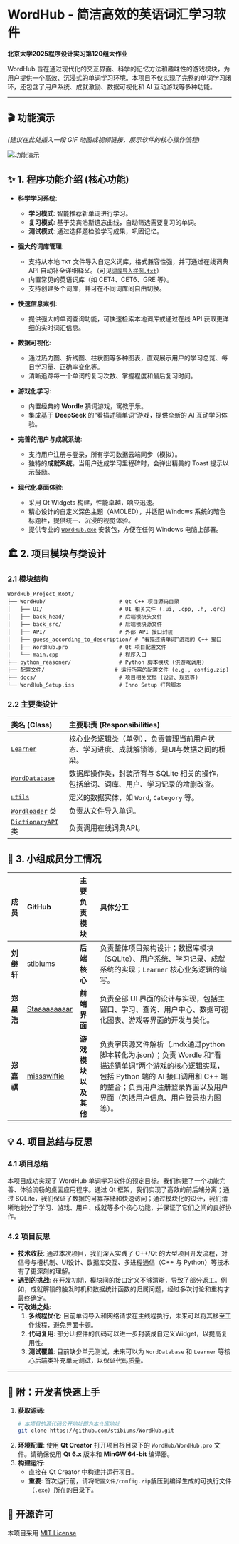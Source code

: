 # WordHub - 简洁高效的英语词汇学习软件

**北京大学2025程序设计实习第120组大作业**

WordHub 旨在通过现代化的交互界面、科学的记忆方法和趣味性的游戏模块，为用户提供一个高效、沉浸式的单词学习环境。本项目不仅实现了完整的单词学习闭环，还包含了用户系统、成就激励、数据可视化和 AI 互动游戏等多种功能。

---

## 🎬 功能演示

*(建议在此处插入一段 GIF 动图或视频链接，展示软件的核心操作流程)*

![功能演示](https://example.com/demo.gif)

## ✨ 1. 程序功能介绍 (核心功能)

*   **科学学习系统**:
    *   **学习模式**: 智能推荐新单词进行学习。
    *   **复习模式**: 基于艾宾浩斯遗忘曲线，自动筛选需要复习的单词。
    *   **测试模式**: 通过选择题检验学习成果，巩固记忆。

*   **强大的词库管理**:
    *   支持从本地 `TXT` 文件导入自定义词库，格式兼容性强，并可通过在线词典 API 自动补全详细释义。（可见[`词库导入样例.txt`](杂项/词库导入样例.txt)）
    *   内置常见的英语词库（如 CET4、CET6、GRE 等）。
    *   支持创建多个词库，并可在不同词库间自由切换。

*   **快速信息索引**:
    *   提供强大的单词查询功能，可快速检索本地词库或通过在线 API 获取更详细的实时词汇信息。

*   **数据可视化**:
    *   通过热力图、折线图、柱状图等多种图表，直观展示用户的学习总览、每日学习量、正确率变化等。
    *   清晰追踪每一个单词的复习次数、掌握程度和最后复习时间。

*   **游戏化学习**:
    *   内置经典的 **Wordle** 猜词游戏，寓教于乐。
    *   集成基于 **DeepSeek** 的“看描述猜单词”游戏，提供全新的 AI 互动学习体验。

*   **完善的用户与成就系统**:
    *   支持用户注册与登录，所有学习数据云端同步（模拟）。
    *   独特的**成就系统**，当用户达成学习里程碑时，会弹出精美的 Toast 提示以示鼓励。

*   **现代化桌面体验**:
    *   采用 Qt Widgets 构建，性能卓越，响应迅速。
    *   精心设计的自定义深色主题（AMOLED），并适配 Windows 系统的暗色标题栏，提供统一、沉浸的视觉体验。
    *   提供专业的 [`WordHub.exe`](https://github.com/stibiums/WordHub/releases) 安装包，方便在任何 Windows 电脑上部署。

## 🏛️ 2. 项目模块与类设计

### 2.1 模块结构

```
WordHub_Project_Root/
├── WordHub/                       # Qt C++ 项目源码目录
│   ├── UI/                        # UI 相关文件 (.ui, .cpp, .h, .qrc)
│   ├── back_head/                 # 后端模块头文件
│   ├── back_src/                  # 后端模块源文件
│   ├── API/                       # 外部 API 接口封装
│   ├── guess_according_to_description/ # “看描述猜单词”游戏的 C++ 接口
│   ├── WordHub.pro                # Qt 项目配置文件
│   └── main.cpp                   # 程序入口
├── python_reasoner/               # Python 脚本模块 (供游戏调用)
├── 配置文件/                      # 运行所需的配置文件 (e.g., config.zip)
├── docs/                          # 项目相关文档 (设计、规范等)
└── WordHub_Setup.iss              # Inno Setup 打包脚本
```

### 2.2 主要类设计

| 类名 (Class) | 主要职责 (Responsibilities) |
| :--- | :--- |
| [`Learner`](docs/learner说明.md) | 核心业务逻辑类（单例），负责管理当前用户状态、学习进度、成就解锁等，是UI与数据之间的桥梁。 |
| [`WordDatabase`](docs/WordDatabase说明.md) | 数据库操作类，封装所有与 SQLite 相关的操作，包括单词、词库、用户、学习记录的增删改查。 |
| [`utils`](docs/utils说明.md) |定义的数据实体，如 `Word`, `Category` 等。 |
| [`Wordloader`](docs/Wordloader说明.md) 类 | 负责从文件导入单词。|
| [`DictionaryAPI`](docs/DictionaryAPI说明.md) 类| 负责调用在线词典API。|

## 👥 3. 小组成员分工情况

| 成员 | GitHub | 主要负责模块 | 具体分工 |
| :--- | :--- | :--- | :--- |
| **刘继轩** | [stibiums](https://github.com/stibiums) | **后端核心** | 负责整体项目架构设计；数据库模块（SQLite）、用户系统、学习记录、成就系统的实现；`Learner` 核心业务逻辑的编写。 |
| **郑星浩** | [Staaaaaaaaar](https://github.com/Staaaaaaaaar) | **前端界面** | 负责全部 UI 界面的设计与实现，包括主窗口、学习、查询、用户中心、数据可视化图表、游戏等界面的开发与美化。 |
| **郑嘉祺** | [missswiftie](https://github.com/missswiftie) | **游戏模块以及其他** | 负责字典源文件解析（.mdx通过python脚本转化为.json）；负责 Wordle 和“看描述猜单词”两个游戏的核心逻辑实现，包括 Python 端的 AI 接口调用和 C++ 端的整合；负责用户注册登录界面以及用户界面（包括用户信息、用户登录热力图等）。 |

## 💡 4. 项目总结与反思

### 4.1 项目总结
本项目成功实现了 WordHub 单词学习软件的预定目标。我们构建了一个功能完善、体验流畅的桌面应用程序。通过 Qt 框架，我们实现了高效的前后端分离；通过 SQLite，我们保证了数据的可靠存储和快速访问；通过模块化的设计，我们清晰地划分了学习、游戏、用户、成就等多个核心功能，并保证了它们之间的良好协作。

### 4.2 项目反思
*   **技术收获**: 通过本次项目，我们深入实践了 C++/Qt 的大型项目开发流程，对信号与槽机制、UI设计、数据库交互、多进程通信（C++ 与 Python）等技术有了更深刻的理解。
*   **遇到的挑战**: 在开发初期，模块间的接口定义不够清晰，导致了部分返工。例如，成就解锁的触发时机和数据统计函数的归属问题，经过多次讨论和重构才最终确定。
*   **可改进之处**:
    1.  **多线程优化**: 目前单词导入和网络请求在主线程执行，未来可以将其移至工作线程，避免界面卡顿。
    2.  **代码复用**: 部分UI控件的代码可以进一步封装成自定义Widget，以提高复用性。
    3.  **测试覆盖**: 目前缺少单元测试，未来可以为 `WordDatabase` 和 `Learner` 等核心后端类补充单元测试，以保证代码质量。

---

## 🚀 附：开发者快速上手

1.  **获取源码**:
    ```bash
    # 本项目的源代码公开地址即为本仓库地址
    git clone https://github.com/stibiums/WordHub.git
    ```
2.  **环境配置**: 使用 **Qt Creator** 打开项目根目录下的 `WordHub/WordHub.pro` 文件。请确保使用 **Qt 6.x** 版本和 **MinGW 64-bit** 编译器。
3.  **构建运行**:
    *   直接在 Qt Creator 中构建并运行项目。
    *   **重要**: 首次运行前，请将`配置文件/config.zip`解压到编译生成的可执行文件（`.exe`）所在的目录下。

## 📄 开源许可

本项目采用 [MIT License](LICENSE)
